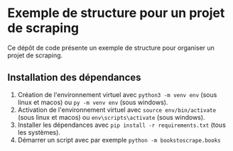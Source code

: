 # Exemple de structure pour un projet de scraping

Ce dépôt de code présente un exemple de structure pour organiser 
un projet de scraping.

## Installation des dépendances

1. Création de l'environnement virtuel avec `python3 -m venv env` (sous linux et macos) ou `py -m venv env` (sous windows).
2. Activation de l'environnement virtuel avec `source env/bin/activate` (sous linux et macos) ou `env\scripts\activate` (sous windows).
3. Installer les dépendances avec `pip install -r requirements.txt` (tous les systèmes).
4. Démarrer un script avec par exemple `python -m bookstoscrape.books`